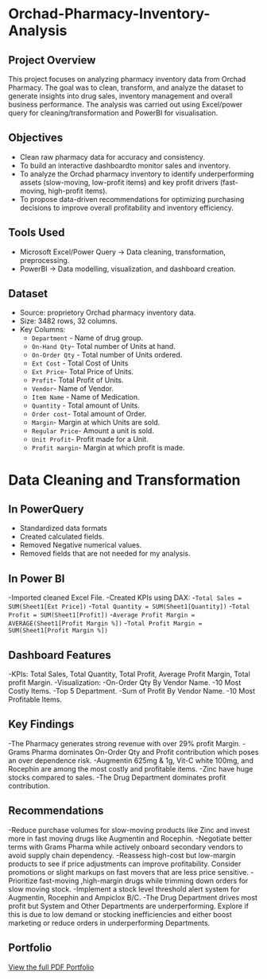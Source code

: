 # Orchad-Pharmacy-Inventory-Analysis

## Project Overview
This project focuses on analyzing pharmacy inventory data from Orchad Pharmacy.
The goal was to clean, transform, and analyze the dataset to generate insights into drug sales, inventory management and overall business performance.
The analysis was carried out using Excel/power query for cleaning/transformation and PowerBI for visualisation.

## Objectives
- Clean raw pharmacy data for accuracy and consistency.
- To build an interactive dashboardto monitor sales and inventory.
- To analyze the Orchad pharmacy inventory to identify underperforming assets (slow-moving, low-profit 
items) and key profit drivers (fast-moving, high-profit items).
- To propose data-driven recommendations for optimizing purchasing decisions 
to improve overall profitability and inventory efficiency.

## Tools Used
- Microsoft Excel/Power Query -> Data cleaning, transformation, preprocessing.
- PowerBI -> Data modelling, visualization, and dashboard creation.

## Dataset
- Source: proprietory Orchad pharmacy inventory data.
- Size: 3482 rows, 32 columns.
- Key Columns:
     - `Department` - Name of drug group.
     - `On-Hand Qty`- Total number of Units at hand.
     - `On-Order Qty` - Total number of Units ordered.
     - `Ext Cost` - Total Cost of Units
     - `Ext Price`- Total Price of Units.
     - `Profit`- Total Profit of Units.
     - `Vendor`- Name of Vendor.
     - `Item Name` - Name of Medication.
     - `Quantity` - Total amount of Units.
     - `Order cost`- Total amount of Order.
     - `Margin`- Margin at which Units are sold.
     - `Regular Price`- Amount a unit is sold.
     - `Unit Profit`- Profit made for a Unit.
     - `Profit margin`- Margin at which profit is made.
 

# Data Cleaning and Transformation
## In PowerQuery
- Standardized data formats
- Created calculated fields.
- Removed Negative numerical values.
- Removed fields that are not needed for my analysis.

## In Power BI
-Imported cleaned Excel File.
-Created KPIs using DAX:
    -`Total Sales = SUM(Sheet1[Ext Price])`
    -`Total Quantity = SUM(Sheet1[Quantity])`
    -`Total Profit = SUM(Sheet1[Profit])`
    -`Average Profit Margin = AVERAGE(Sheet1[Profit Margin %])`
    -`Total Profit Margin = SUM(Sheet1[Profit Margin %])`


## Dashboard Features
-KPIs: Total Sales, Total Quantity, Total Profit, Average Profit Margin, Total profit Margin.
-Visualization:
    -On-Order Qty By Vendor Name.
    -10 Most Costly Items.
    -Top 5 Department.
    -Sum of Profit By Vendor Name.
    -10 Most Profitable Items.

## Key Findings
-The Pharmacy generates strong revenue with over 29% profit Margin.
-Grams Pharma dominates On-Order Qty and Profit contribution which 
poses an over dependence risk.
-Augmentin 625mg & 1g, Vit-C white 100mg, and Rocephin are among 
the most costly and profitable items.
-Zinc have huge stocks compared to sales.
-The Drug Department dominates profit contribution.

## Recommendations
-Reduce purchase volumes for slow-moving products like Zinc and invest more in fast 
moving drugs like Augmentin and Rocephin.
-Negotiate better terms with Grams Pharma while actively onboard secondary 
vendors to avoid supply chain dependency.
-Reassess high-cost but low-margin products to see if price adjustments can improve 
profitability. Consider promotions or slight markups on fast movers that are less price 
sensitive.
-Prioritize fast-moving ,high-margin drugs while trimming down orders for slow
moving stock.
-Implement a stock level threshold alert system for Augmentin, Rocephin and 
Ampiclox B/C.
-The Drug Department drives most profit but System and Other Departments are 
underperforming. Explore if this is due to low demand or stocking inefficiencies and 
either boost marketing or reduce orders in underperforming Departments.

## Portfolio
[View the full PDF Portfolio](https://github.com/okwyrika/Orchad-Pharmacy-Inventory-Analysis/blob/main/Orchad%20pharmacy%20project%20analysis.pdf)
